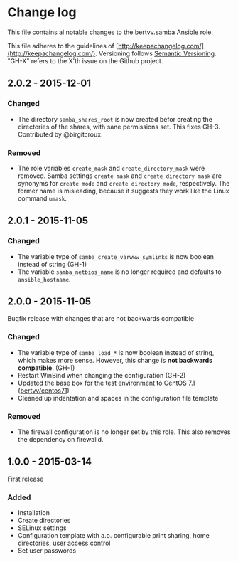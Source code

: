# Change log

This file contains al notable changes to the bertvv.samba Ansible role.

This file adheres to the guidelines of [http://keepachangelog.com/](http://keepachangelog.com/). Versioning follows [Semantic Versioning](http://semver.org/). "GH-X" refers to the X'th issue on the Github project.

## 2.0.2 - 2015-12-01

### Changed

- The directory `samba_shares_root` is now created befor creating the directories of the shares, with sane permissions set. This fixes GH-3. Contributed by @birgitcroux.

### Removed

- The role variables `create_mask` and `create_directory_mask` were removed. Samba settings `create mask` and `create directory mask` are synonyms for `create mode` and `create directory mode`, respectively. The former name is misleading, because it suggests they work like the Linux command `umask`.

## 2.0.1 - 2015-11-05

### Changed

- The variable type of `samba_create_varwww_symlinks` is now boolean instead of string (GH-1)
- The variable `samba_netbios_name` is no longer required and defaults to `ansible_hostname`.

## 2.0.0 - 2015-11-05

Bugfix release with changes that are not backwards compatible

### Changed

- The variable type of `samba_load_*` is now boolean instead of string, which makes more sense. However, this change is **not backwards compatible**. (GH-1)
- Restart WinBind when changing the configuration (GH-2)
- Updated the base box for the test environment to CentOS 7.1 ([bertvv/centos71](https://atlas.hashicorp.com/bertvv/boxes/centos71/))
- Cleaned up indentation and spaces in the configuration file template

### Removed

- The firewall configuration is no longer set by this role. This also removes the dependency on firewalld.

## 1.0.0 - 2015-03-14

First release

### Added

- Installation
- Create directories
- SELinux settings
- Configuration template with a.o. configurable print sharing, home directories, user access control
- Set user passwords


